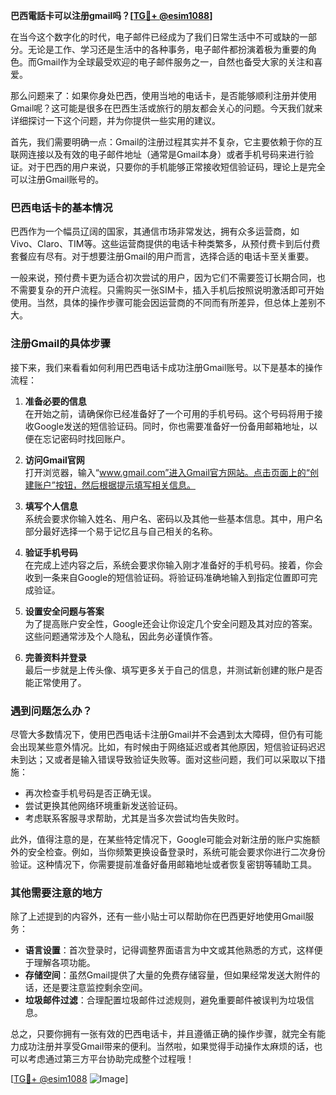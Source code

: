 **巴西電話卡可以注册gmail吗？[[TG💪+ @esim1088](https://t.me/s/esim1088)]**

在当今这个数字化的时代，电子邮件已经成为了我们日常生活中不可或缺的一部分。无论是工作、学习还是生活中的各种事务，电子邮件都扮演着极为重要的角色。而Gmail作为全球最受欢迎的电子邮件服务之一，自然也备受大家的关注和喜爱。

那么问题来了：如果你身处巴西，使用当地的电话卡，是否能够顺利注册并使用Gmail呢？这可能是很多在巴西生活或旅行的朋友都会关心的问题。今天我们就来详细探讨一下这个问题，并为你提供一些实用的建议。

首先，我们需要明确一点：Gmail的注册过程其实并不复杂，它主要依赖于你的互联网连接以及有效的电子邮件地址（通常是Gmail本身）或者手机号码来进行验证。对于巴西的用户来说，只要你的手机能够正常接收短信验证码，理论上是完全可以注册Gmail账号的。

### 巴西电话卡的基本情况

巴西作为一个幅员辽阔的国家，其通信市场非常发达，拥有众多运营商，如Vivo、Claro、TIM等。这些运营商提供的电话卡种类繁多，从预付费卡到后付费套餐应有尽有。对于想要注册Gmail的用户而言，选择合适的电话卡至关重要。

一般来说，预付费卡更为适合初次尝试的用户，因为它们不需要签订长期合同，也不需要复杂的开户流程。只需购买一张SIM卡，插入手机后按照说明激活即可开始使用。当然，具体的操作步骤可能会因运营商的不同而有所差异，但总体上差别不大。

### 注册Gmail的具体步骤

接下来，我们来看看如何利用巴西电话卡成功注册Gmail账号。以下是基本的操作流程：

1. **准备必要的信息**  
   在开始之前，请确保你已经准备好了一个可用的手机号码。这个号码将用于接收Google发送的短信验证码。同时，你也需要准备好一份备用邮箱地址，以便在忘记密码时找回账户。

2. **访问Gmail官网**  
   打开浏览器，输入“www.gmail.com”进入Gmail官方网站。点击页面上的“创建账户”按钮，然后根据提示填写相关信息。

3. **填写个人信息**  
   系统会要求你输入姓名、用户名、密码以及其他一些基本信息。其中，用户名部分最好选择一个易于记忆且与自己相关的名称。

4. **验证手机号码**  
   在完成上述内容之后，系统会要求你输入刚才准备好的手机号码。接着，你会收到一条来自Google的短信验证码。将验证码准确地输入到指定位置即可完成验证。

5. **设置安全问题与答案**  
   为了提高账户安全性，Google还会让你设定几个安全问题及其对应的答案。这些问题通常涉及个人隐私，因此务必谨慎作答。

6. **完善资料并登录**  
   最后一步就是上传头像、填写更多关于自己的信息，并测试新创建的账户是否能正常使用了。

### 遇到问题怎么办？

尽管大多数情况下，使用巴西电话卡注册Gmail并不会遇到太大障碍，但仍有可能会出现某些意外情况。比如，有时候由于网络延迟或者其他原因，短信验证码迟迟未到达；又或者是输入错误导致验证失败等。面对这些问题，我们可以采取以下措施：

- 再次检查手机号码是否正确无误。
- 尝试更换其他网络环境重新发送验证码。
- 考虑联系客服寻求帮助，尤其是当多次尝试均告失败时。

此外，值得注意的是，在某些特定情况下，Google可能会对新注册的账户实施额外的安全检查。例如，当你频繁更换设备登录时，系统可能会要求你进行二次身份验证。这种情况下，你需要提前准备好备用邮箱地址或者恢复密钥等辅助工具。

### 其他需要注意的地方

除了上述提到的内容外，还有一些小贴士可以帮助你在巴西更好地使用Gmail服务：

- **语言设置**：首次登录时，记得调整界面语言为中文或其他熟悉的方式，这样便于理解各项功能。
- **存储空间**：虽然Gmail提供了大量的免费存储容量，但如果经常发送大附件的话，还是要注意监控剩余空间。
- **垃圾邮件过滤**：合理配置垃圾邮件过滤规则，避免重要邮件被误判为垃圾信息。

总之，只要你拥有一张有效的巴西电话卡，并且遵循正确的操作步骤，就完全有能力成功注册并享受Gmail带来的便利。当然啦，如果觉得手动操作太麻烦的话，也可以考虑通过第三方平台协助完成整个过程哦！

[[TG💪+ @esim1088](https://t.me/s/esim1088) ![Image](https://i.postimg.cc/4NQfJmqS/Snipaste-2025-05-13-00-14-12.png)]